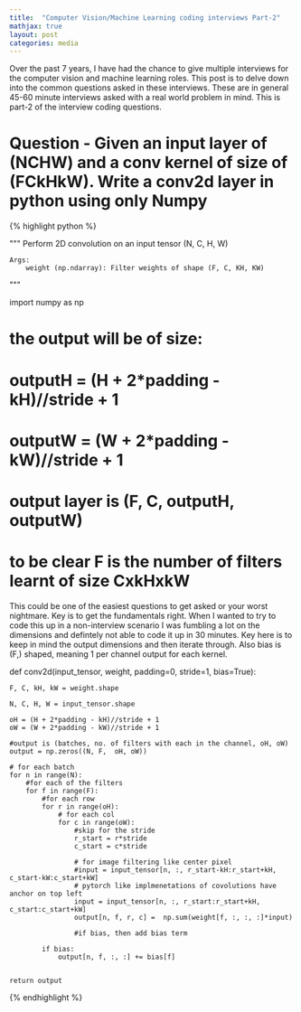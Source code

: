 ```yaml
---
title:  "Computer Vision/Machine Learning coding interviews Part-2"
mathjax: true
layout: post
categories: media
---
```


Over the past 7 years, I have had the chance to give multiple interviews for the computer vision and machine learning roles. This post is to delve down into the common questions asked in these interviews. These are in general 45-60 minute interviews asked with a real world problem in mind. This is part-2 of the interview coding questions.


# Question - Given an input layer of (NCHW) and a conv kernel of size of (FCkHkW). Write a conv2d layer in python using only Numpy



{% highlight python %}

"""
    Perform 2D convolution on an input tensor (N, C, H, W)
    
    Args:
        weight (np.ndarray): Filter weights of shape (F, C, KH, KW)
"""

import numpy as np


# the output will be of size:
# outputH = (H + 2*padding - kH)//stride + 1
# outputW = (W + 2*padding - kW)//stride + 1
# output layer is (F, C, outputH, outputW)

# to be clear F is the number of filters learnt of size CxkHxkW

This could be one of the easiest questions to get asked or your worst nightmare. Key is to get the fundamentals right. When I wanted to try to code this up in a non-interview scenario I was fumbling a lot on the dimensions and defintely not able to code it up in 30 minutes. Key here is to keep in mind the output dimensions and then iterate through. Also bias is (F,) shaped, meaning 1 per channel output for each kernel.

def conv2d(input_tensor, weight, padding=0, stride=1, bias=True):

    F, C, kH, kW = weight.shape

    N, C, H, W = input_tensor.shape

    oH = (H + 2*padding - kH)//stride + 1
    oW = (W + 2*padding - kW)//stride + 1

    #output is (batches, no. of filters with each in the channel, oH, oW)
    output = np.zeros((N, F,  oH, oW))

    # for each batch
    for n in range(N):
        #for each of the filters
        for f in range(F):
            #for each row
            for r in range(oH):
                # for each col
                for c in range(oW):
                    #skip for the stride
                    r_start = r*stride
                    c_start = c*stride
                    
                    # for image filtering like center pixel
                    #input = input_tensor[n, :, r_start-kH:r_start+kH, c_start-kW:c_start+kW]
                    # pytorch like implmenetations of covolutions have anchor on top left
                    input = input_tensor[n, :, r_start:r_start+kH, c_start:c_start+kW]
                    output[n, f, r, c] =  np.sum(weight[f, :, :, :]*input)

                    #if bias, then add bias term
            
            if bias:
                output[n, f, :, :] += bias[f]

    
    return output

{% endhighlight %}

